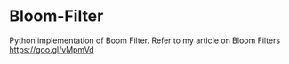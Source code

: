 # Bloom-Filter
Python implementation of Boom Filter. 
Refer to my article on Bloom Filters https://goo.gl/vMpmVd
